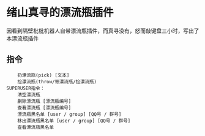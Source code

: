 # 绪山真寻的漂流瓶插件

因看到隔壁枇枇机器人自带漂流瓶插件，而真寻没有，怒而敲键盘三小时，写出了本漂流瓶插件

## 指令
```
    扔漂流瓶(pick) [文本]
    捡漂流瓶(throw/寄漂流瓶/捡漂流瓶)
SUPERUSER指令：
    清空漂流瓶
    删除漂流瓶 [漂流瓶编号]
    查看漂流瓶 [漂流瓶编号]
    漂流瓶黑名单 [user / group] [QQ号 / 群号]
    移出漂流瓶黑名单 [user / group] [QQ号 / 群号]
    查看漂流瓶黑名单
```